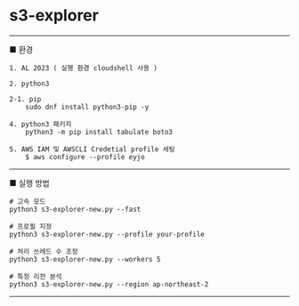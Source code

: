 # s3-explorer

---

■ 환경

	1. AL 2023 ( 실행 환경 cloudshell 사용 )
	
	2. python3
	
	2-1. pip 
    	sudo dnf install python3-pip -y

	4. python3 패키지
    	python3 -m pip install tabulate boto3

	5. AWS IAM 및 AWSCLI Credetial profile 세팅
	    $ aws configure --profile eyjo


---


■ 실행 방법

```
# 고속 모드 
python3 s3-explorer-new.py --fast 

# 프로필 지정 
python3 s3-explorer-new.py --profile your-profile 

# 처리 쓰레드 수 조정 
python3 s3-explorer-new.py --workers 5 

# 특정 리전 분석 
python3 s3-explorer-new.py --region ap-northeast-2
```

---